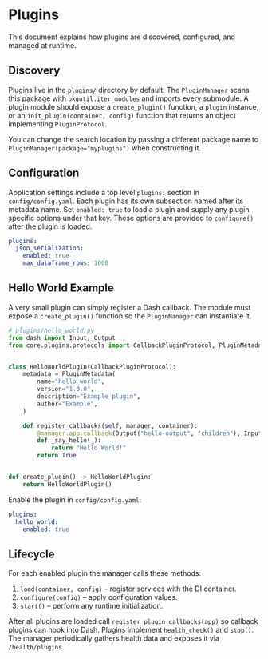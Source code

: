 # Plugins

This document explains how plugins are discovered, configured, and managed at runtime.

## Discovery

Plugins live in the `plugins/` directory by default. The `PluginManager` scans this package with `pkgutil.iter_modules` and imports every submodule. A plugin module should expose a `create_plugin()` function, a `plugin` instance, or an `init_plugin(container, config)` function that returns an object implementing `PluginProtocol`.

You can change the search location by passing a different package name to `PluginManager(package="myplugins")` when constructing it.

## Configuration

Application settings include a top level `plugins:` section in `config/config.yaml`. Each plugin has its own subsection named after its metadata name. Set `enabled: true` to load a plugin and supply any plugin specific options under that key. These options are provided to `configure()` after the plugin is loaded.

```yaml
plugins:
  json_serialization:
    enabled: true
    max_dataframe_rows: 1000
```

## Hello World Example

A very small plugin can simply register a Dash callback. The module must expose
a `create_plugin()` function so the `PluginManager` can instantiate it.

```python
# plugins/hello_world.py
from dash import Input, Output
from core.plugins.protocols import CallbackPluginProtocol, PluginMetadata


class HelloWorldPlugin(CallbackPluginProtocol):
    metadata = PluginMetadata(
        name="hello_world",
        version="1.0.0",
        description="Example plugin",
        author="Example",
    )

    def register_callbacks(self, manager, container):
        @manager.app.callback(Output("hello-output", "children"), Input("hello-btn", "n_clicks"))
        def _say_hello(_):
            return "Hello World!"
        return True


def create_plugin() -> HelloWorldPlugin:
    return HelloWorldPlugin()
```

Enable the plugin in `config/config.yaml`:

```yaml
plugins:
  hello_world:
    enabled: true
```

## Lifecycle

For each enabled plugin the manager calls these methods:

1. `load(container, config)` – register services with the DI container.
2. `configure(config)` – apply configuration values.
3. `start()` – perform any runtime initialization.

After all plugins are loaded call `register_plugin_callbacks(app)` so callback plugins can hook into Dash. Plugins implement `health_check()` and `stop()`. The manager periodically gathers health data and exposes it via `/health/plugins`.
